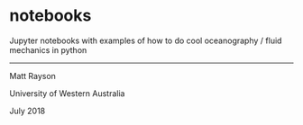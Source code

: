 # notebooks

Jupyter notebooks with examples of how to do cool oceanography / fluid mechanics in python

---

Matt Rayson

University of Western Australia

July 2018

